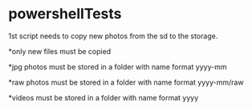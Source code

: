 # powershellTests

1st script needs to copy new photos from the sd to the storage. 

  *only new files must be copied

  *jpg photos must be stored in a folder with name format yyyy-mm
  
  *raw photos must be stored in a folder with name format yyyy-mm/raw
  
  *videos must be stored in a folder with name format yyyy
  


